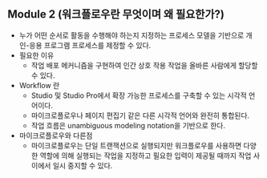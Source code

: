 ## Module 2 (워크플로우란 무엇이며 왜 필요한가?)

- 누가 어떤 순서로 활동을 수행해야 하는지 지정하는 프로세스 모델을 기반으로 개인-응용 프로그램 프로세스를 제정할 수 있다.
- 필요한 이유
  - 작업 배포 메커니즘을 구현하여 인간 상호 작용 작업을 올바른 사람에게 할당할 수 있다.
- Workflow 란
  - Studio 및 Studio Pro에서 확장 가능한 프로세스를 구축할 수 있는 시각적 언어이다.
  - 마이크로플로우나 페이지 편집기 같은 다른 시각적 언어와 완전히 통합된다.
  - 작업 흐름은 unambiguous modeling notation을 기반으로 한다.
- 마이크로플로우와 다른점
  - 마이크로플로우는 단일 트랜잭션으로 실행되지만 워크플로우를 사용하면 다양한 역할에 의해 실행되는 작업을 지정하고 필요한 입력이 제공될 때까지 작업 사이에서 일시 중지할 수 있다.


